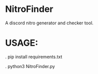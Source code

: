 # NitroFinder
A discord nitro generator and checker tool.
<h1>USAGE:</h1>
. pip install requirements.txt


. python3 NitroFinder.py
